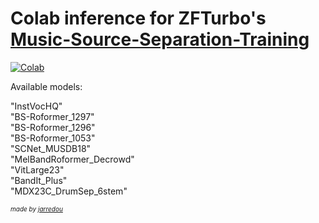 # Colab inference for ZFTurbo's [Music-Source-Separation-Training](https://github.com/ZFTurbo/Music-Source-Separation-Training/)

[![Colab](https://colab.research.google.com/assets/colab-badge.svg)](https://colab.research.google.com/github/jarredou/Music-Source-Separation-Training-Colab-Inference/blob/main/Music_Source_Separation_Training_(Colab_Inference).ipynb)

Available models:

"InstVocHQ"  
"BS-Roformer_1297"  
"BS-Roformer_1296"  
"BS-Roformer_1053"  
"SCNet_MUSDB18"  
"MelBandRoformer_Decrowd"  
"VitLarge23"  
"BandIt_Plus"  
"MDX23C_DrumSep_6stem"  


<font size=1>*made by [jarredou](https://github.com/jarredou)*</font>

